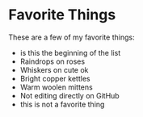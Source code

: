 # Favorite Things

These are a few of my favorite things:

- is this the beginning of the list
- Raindrops on roses
- Whiskers on cute ok
- Bright copper kettles
- Warm woolen mittens
- Not editing directly on GitHub
- this is not a favorite thing
